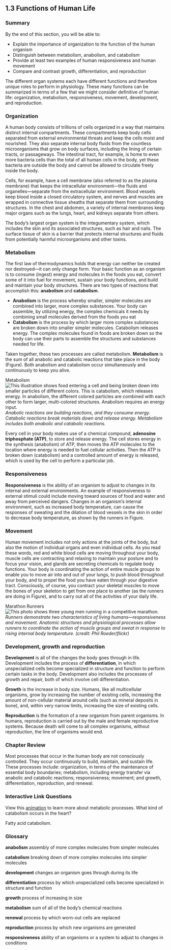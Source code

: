##  1.3 Functions of Human Life 

### Summary

By the end of this section, you will be able to: 

  - Explain the importance of organization to the function of the human organism
  - Distinguish between metabolism, anabolism, and catabolism
  - Provide at least two examples of human responsiveness and human movement
  - Compare and contrast growth, differentiation, and reproduction

The different organ systems each have different functions and therefore unique roles to perform in physiology. These many functions can be summarized in terms of a few that we might consider definitive of human life: organization, metabolism, responsiveness, movement, development, and reproduction.

### Organization

A human body consists of trillions of cells organized in a way that maintains distinct internal compartments. These compartments keep body cells separated from external environmental threats and keep the cells moist and nourished. They also separate internal body fluids from the countless microorganisms that grow on body surfaces, including the lining of certain tracts, or passageways. The intestinal tract, for example, is home to even more bacteria cells than the total of all human cells in the body, yet these bacteria are outside the body and cannot be allowed to circulate freely inside the body.

Cells, for example, have a cell membrane (also referred to as the plasma membrane) that keeps the intracellular environment—the fluids and organelles—separate from the extracellular environment. Blood vessels keep blood inside a closed circulatory system, and nerves and muscles are wrapped in connective tissue sheaths that separate them from surrounding structures. In the chest and abdomen, a variety of internal membranes keep major organs such as the lungs, heart, and kidneys separate from others.

The body’s largest organ system is the integumentary system, which includes the skin and its associated structures, such as hair and nails. The surface tissue of skin is a barrier that protects internal structures and fluids from potentially harmful microorganisms and other toxins.

### Metabolism

The first law of thermodynamics holds that energy can neither be created nor destroyed—it can only change form. Your basic function as an organism is to consume (ingest) energy and molecules in the foods you eat, convert some of it into fuel for movement, sustain your body functions, and build and maintain your body structures. There are two types of reactions that accomplish this: **anabolism** and **catabolism**.

  - **Anabolism** is the process whereby smaller, simpler molecules are combined into larger, more complex substances. Your body can assemble, by utilizing energy, the complex chemicals it needs by combining small molecules derived from the foods you eat
  - **Catabolism** is the process by which larger more complex substances are broken down into smaller simpler molecules. Catabolism releases energy. The complex molecules found in foods are broken down so the body can use their parts to assemble the structures and substances needed for life.

Taken together, these two processes are called metabolism. **Metabolism** is the sum of all anabolic and catabolic reactions that take place in the body (Figure). Both anabolism and catabolism occur simultaneously and continuously to keep you alive.

Metabolism ![This illustration shows food entering a cell and being broken down into smaller particles of different colors. This is catabolism, which releases energy. In anabolism, the different colored particles are combined with each other to form larger, multi-colored structures. Anabolism requires an energy input.][1] _Anabolic reactions are building reactions, and they consume energy. Catabolic reactions break materials down and release energy. Metabolism includes both anabolic and catabolic reactions._

Every cell in your body makes use of a chemical compound, **adenosine triphosphate (ATP)**, to store and release energy. The cell stores energy in the synthesis (anabolism) of ATP, then moves the ATP molecules to the location where energy is needed to fuel cellular activities. Then the ATP is broken down (catabolism) and a controlled amount of energy is released, which is used by the cell to perform a particular job.

### Responsiveness

**Responsiveness** is the ability of an organism to adjust to changes in its internal and external environments. An example of responsiveness to external stimuli could include moving toward sources of food and water and away from perceived dangers. Changes in an organism’s internal environment, such as increased body temperature, can cause the responses of sweating and the dilation of blood vessels in the skin in order to decrease body temperature, as shown by the runners in Figure.

### Movement

Human movement includes not only actions at the joints of the body, but also the motion of individual organs and even individual cells. As you read these words, red and white blood cells are moving throughout your body, muscle cells are contracting and relaxing to maintain your posture and to focus your vision, and glands are secreting chemicals to regulate body functions. Your body is coordinating the action of entire muscle groups to enable you to move air into and out of your lungs, to push blood throughout your body, and to propel the food you have eaten through your digestive tract. Consciously, of course, you contract your skeletal muscles to move the bones of your skeleton to get from one place to another (as the runners are doing in Figure), and to carry out all of the activities of your daily life.

Marathon Runners ![This photo shows three young men running in a competitive marathon.][2] _Runners demonstrate two characteristics of living humans—responsiveness and movement. Anatomic structures and physiological processes allow runners to coordinate the action of muscle groups and sweat in response to rising internal body temperature. (credit: Phil Roeder/flickr)_

### Development, growth and reproduction

**Development** is all of the changes the body goes through in life. Development includes the process of **differentiation**, in which unspecialized cells become specialized in structure and function to perform certain tasks in the body. Development also includes the processes of growth and repair, both of which involve cell differentiation.

**Growth** is the increase in body size. Humans, like all multicellular organisms, grow by increasing the number of existing cells, increasing the amount of non-cellular material around cells (such as mineral deposits in bone), and, within very narrow limits, increasing the size of existing cells.

**Reproduction** is the formation of a new organism from parent organisms. In humans, reproduction is carried out by the male and female reproductive systems. Because death will come to all complex organisms, without reproduction, the line of organisms would end.

### Chapter Review

Most processes that occur in the human body are not consciously controlled. They occur continuously to build, maintain, and sustain life. These processes include: organization, in terms of the maintenance of essential body boundaries; metabolism, including energy transfer via anabolic and catabolic reactions; responsiveness; movement; and growth, differentiation, reproduction, and renewal.

### Interactive Link Questions

View this [animation][3] to learn more about metabolic processes. What kind of catabolism occurs in the heart?

Fatty acid catabolism.

### Glossary

**anabolism** assembly of more complex molecules from simpler molecules

**catabolism** breaking down of more complex molecules into simpler molecules

**development** changes an organism goes through during its life

**differentiation** process by which unspecialized cells become specialized in structure and function

**growth** process of increasing in size

**metabolism** sum of all of the body’s chemical reactions

**renewal** process by which worn-out cells are replaced

**reproduction** process by which new organisms are generated

**responsiveness** ability of an organisms or a system to adjust to changes in conditions

   [1]: https://cnx.org/resources/b6e9e8662d5988831a15ddcabdd64d42f8f59957/103_Metabolism.jpg
   [2]: https://cnx.org/resources/34f581dffa063d40db226b8698221bddbd4d7592/01_05_Marathon_Runners.jpg
   [3]: http://openstax.org/l/metabolic

